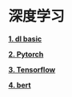 # 深度学习

[**1. dl basic**](1_dl_basic)

[**2. Pytorch**](2_pytorch)

[**3. Tensorflow**](3_tensorflow)

[**4. bert**](4_bert)



